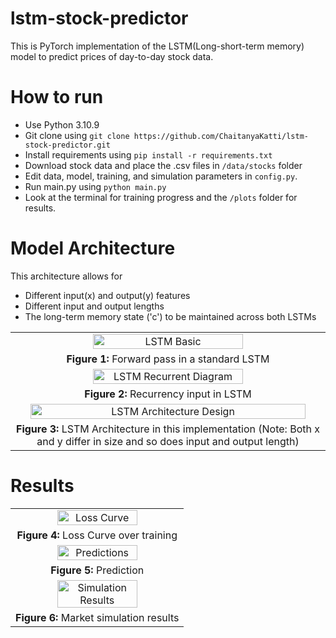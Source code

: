 # lstm-stock-predictor

This is PyTorch implementation of the LSTM(Long-short-term memory) model to predict prices of day-to-day stock data.

# How to run
- Use Python 3.10.9
- Git clone using `git clone https://github.com/ChaitanyaKatti/lstm-stock-predictor.git`
- Install requirements using `pip install -r requirements.txt`
- Download stock data and place the .csv files in `/data/stocks` folder
- Edit data, model, training, and simulation parameters in `config.py`.
- Run main.py using `python main.py`
- Look at the terminal for training progress and the `/plots` folder for results.

# Model Architecture

This architecture allows for 
- Different input(x) and output(y) features
- Different input and output lengths
- The long-term memory state ('c') to be maintained across both LSTMs

<table align="center">
  <tr>
    <td align="center">
      <img src="https://github.com/ChaitanyaKatti/lstm-stock-predictor/assets/96473570/8de3e718-3986-4605-a851-0643837626f0" alt="LSTM Basic" width=70%>
    </td>
  </tr>
  <tr>
    <td align="center"><b>Figure 1:</b> Forward pass in a standard LSTM</td>
  </tr>
  
  <tr>
    <td align="center">
      <img src="https://github.com/ChaitanyaKatti/lstm-stock-predictor/assets/96473570/7e6f9814-2b17-439b-865f-3c5891db411e" alt="LSTM Recurrent Diagram" width=70%>
    </td>
  </tr>
  <tr>
    <td align="center"><b>Figure 2:</b> Recurrency input in LSTM</td>
  </tr>
  
  <tr>
    <td align="center">
      <img src="https://github.com/ChaitanyaKatti/lstm-stock-predictor/assets/96473570/8c393962-0206-465e-a4b8-7cfc4580de74" alt="LSTM Architecture Design" width=95%>
    </td>
  </tr>
  <tr>
    <td align="center"><b>Figure 3:</b> LSTM Architecture in this implementation (Note: Both x and y differ in size and so does input and output length)</td>
  </tr>
</table>

# Results
<table align="center">
  <tr>
    <td align="center">
      <img src="https://github.com/ChaitanyaKatti/lstm-stock-predictor/assets/96473570/c3adc43c-dd8f-435f-ad10-cd06d47dab23" alt="Loss Curve" width=70%>
    </td>
  </tr>
  <tr>
    <td align="center"><b>Figure 4:</b> Loss Curve over training</td>
  </tr>

  <tr>
    <td align="center">
      <img src="https://github.com/ChaitanyaKatti/lstm-stock-predictor/assets/96473570/7c063445-1558-4723-b360-da6e3bd132ff" alt="Predictions" width=70%>
    </td>
  </tr>
  <tr>
    <td align="center"><b>Figure 5:</b> Prediction </td>
  </tr>

  <tr>
    <td align="center">
      <img src="https://github.com/ChaitanyaKatti/lstm-stock-predictor/assets/96473570/752bdacc-6535-448f-9404-fbce0fef8ffa" alt="Simulation Results" width=70%>
    </td>
  </tr>
  <tr>
    <td align="center"><b>Figure 6:</b> Market simulation results </td>
  </tr>
</table>
